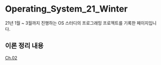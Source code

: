 Operating_System_21_Winter
============================

21년 1월 ~ 3월까지 진행하는 OS 스터디의 프로그래밍 프로젝트를 기록한 페이지입니다.

이론 정리 내용
----------------------------
[Ch.02](https://vsfe.tistory.com/8)

